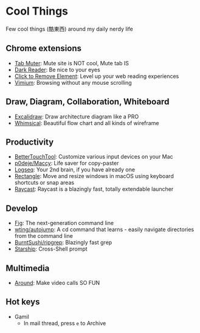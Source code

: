 # Cool Things

Few cool things (酷東西) around my daily nerdy life 

## Chrome extensions

* [Tab Muter](https://chrome.google.com/webstore/detail/tab-muter/bnclejfcblondkjliiblkojdeloomadd?hl=en): Mute site is NOT cool, Mute tab IS
* [Dark Reader](https://darkreader.org/): Be nice to your eyes
* [Click to Remove Element](https://chrome.google.com/webstore/detail/click-to-remove-element/jcgpghgjhhahcefnfpbncdmhhddedhnk?hl=en): Level up your web reading experiences
* [Vimium](https://chrome.google.com/webstore/detail/vimium/dbepggeogbaibhgnhhndojpepiihcmeb?hl=en): Browsing without any mouse scrolling

## Draw, Diagram, Collaboration, Whiteboard

* [Excalidraw](https://excalidraw.com/): Draw architecture diagram like a PRO
* [Whimsical](https://whimsical.com/): Beautiful flow chart and all kinds of wireframe

## Productivity

* [BetterTouchTool](https://folivora.ai/): Customize various input devices on your Mac
* [p0deje/Maccy](https://github.com/p0deje/Maccy): Life saver for copy-paster
* [Logseq](https://logseq.com/): Your 2nd brain, if you have already one
* [Rectangle](https://rectangleapp.com/): Move and resize windows in macOS using keyboard shortcuts or snap areas
* [Raycast](https://www.raycast.com/): Raycast is a blazingly fast, totally extendable launcher

## Develop

* [Fig](https://fig.io/): The next-generation command line
* [wting/autojump](https://github.com/wting/autojump): A cd command that learns - easily navigate directories from the command line
* [BurntSushi/ripgrep](https://github.com/BurntSushi/ripgrep): Blazingly fast grep
* [Starship](https://starship.rs/): Cross-Shell prompt

## Multimedia

* [Around](https://www.around.co/): Make video calls SO FUN

## Hot keys

* Gamil 
  * In mail thread, press `e` to Archive
